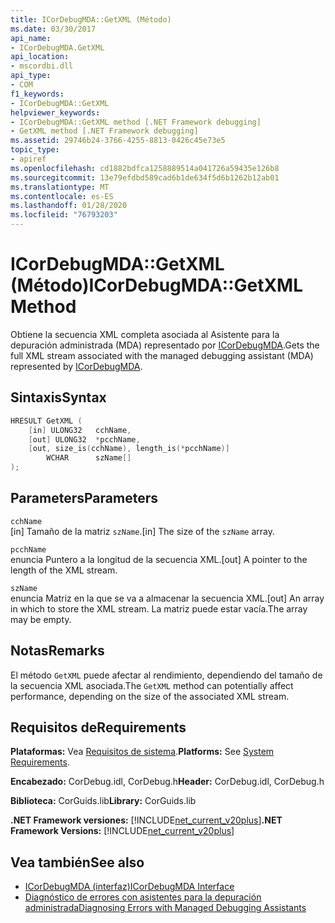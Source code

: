 ```yaml
---
title: ICorDebugMDA::GetXML (Método)
ms.date: 03/30/2017
api_name:
- ICorDebugMDA.GetXML
api_location:
- mscordbi.dll
api_type:
- COM
f1_keywords:
- ICorDebugMDA::GetXML
helpviewer_keywords:
- ICorDebugMDA::GetXML method [.NET Framework debugging]
- GetXML method [.NET Framework debugging]
ms.assetid: 29746b24-3766-4255-8813-0426c45e73e5
topic_type:
- apiref
ms.openlocfilehash: cd1882bdfca1258889514a041726a59435e126b8
ms.sourcegitcommit: 13e79efdbd589cad6b1de634f5d6b1262b12ab01
ms.translationtype: MT
ms.contentlocale: es-ES
ms.lasthandoff: 01/28/2020
ms.locfileid: "76793203"
---
```

# <a name="icordebugmdagetxml-method"></a><span data-ttu-id="544de-102">ICorDebugMDA::GetXML (Método)</span><span class="sxs-lookup"><span data-stu-id="544de-102">ICorDebugMDA::GetXML Method</span></span>
<span data-ttu-id="544de-103">Obtiene la secuencia XML completa asociada al Asistente para la depuración administrada (MDA) representado por [ICorDebugMDA](icordebugmda-interface.md).</span><span class="sxs-lookup"><span data-stu-id="544de-103">Gets the full XML stream associated with the managed debugging assistant (MDA) represented by [ICorDebugMDA](icordebugmda-interface.md).</span></span>  
  
## <a name="syntax"></a><span data-ttu-id="544de-104">Sintaxis</span><span class="sxs-lookup"><span data-stu-id="544de-104">Syntax</span></span>  
  
```cpp  
HRESULT GetXML (  
    [in] ULONG32   cchName,  
    [out] ULONG32  *pcchName,  
    [out, size_is(cchName), length_is(*pcchName)]  
        WCHAR      szName[]  
);  
```  
  
## <a name="parameters"></a><span data-ttu-id="544de-105">Parameters</span><span class="sxs-lookup"><span data-stu-id="544de-105">Parameters</span></span>  
 `cchName`  
 <span data-ttu-id="544de-106">[in] Tamaño de la matriz `szName`.</span><span class="sxs-lookup"><span data-stu-id="544de-106">[in] The size of the `szName` array.</span></span>  
  
 `pcchName`  
 <span data-ttu-id="544de-107">enuncia Puntero a la longitud de la secuencia XML.</span><span class="sxs-lookup"><span data-stu-id="544de-107">[out] A pointer to the length of the XML stream.</span></span>  
  
 `szName`  
 <span data-ttu-id="544de-108">enuncia Matriz en la que se va a almacenar la secuencia XML.</span><span class="sxs-lookup"><span data-stu-id="544de-108">[out] An array in which to store the XML stream.</span></span> <span data-ttu-id="544de-109">La matriz puede estar vacía.</span><span class="sxs-lookup"><span data-stu-id="544de-109">The array may be empty.</span></span>  
  
## <a name="remarks"></a><span data-ttu-id="544de-110">Notas</span><span class="sxs-lookup"><span data-stu-id="544de-110">Remarks</span></span>  
 <span data-ttu-id="544de-111">El método `GetXML` puede afectar al rendimiento, dependiendo del tamaño de la secuencia XML asociada.</span><span class="sxs-lookup"><span data-stu-id="544de-111">The `GetXML` method can potentially affect performance, depending on the size of the associated XML stream.</span></span>  
  
## <a name="requirements"></a><span data-ttu-id="544de-112">Requisitos de</span><span class="sxs-lookup"><span data-stu-id="544de-112">Requirements</span></span>  
 <span data-ttu-id="544de-113">**Plataformas:** Vea [Requisitos de sistema](../../../../docs/framework/get-started/system-requirements.md).</span><span class="sxs-lookup"><span data-stu-id="544de-113">**Platforms:** See [System Requirements](../../../../docs/framework/get-started/system-requirements.md).</span></span>  
  
 <span data-ttu-id="544de-114">**Encabezado:** CorDebug.idl, CorDebug.h</span><span class="sxs-lookup"><span data-stu-id="544de-114">**Header:** CorDebug.idl, CorDebug.h</span></span>  
  
 <span data-ttu-id="544de-115">**Biblioteca:** CorGuids.lib</span><span class="sxs-lookup"><span data-stu-id="544de-115">**Library:** CorGuids.lib</span></span>  
  
 <span data-ttu-id="544de-116">**.NET Framework versiones:** [!INCLUDE[net_current_v20plus](../../../../includes/net-current-v20plus-md.md)]</span><span class="sxs-lookup"><span data-stu-id="544de-116">**.NET Framework Versions:** [!INCLUDE[net_current_v20plus](../../../../includes/net-current-v20plus-md.md)]</span></span>  
  
## <a name="see-also"></a><span data-ttu-id="544de-117">Vea también</span><span class="sxs-lookup"><span data-stu-id="544de-117">See also</span></span>

- [<span data-ttu-id="544de-118">ICorDebugMDA (interfaz)</span><span class="sxs-lookup"><span data-stu-id="544de-118">ICorDebugMDA Interface</span></span>](icordebugmda-interface.md)
- [<span data-ttu-id="544de-119">Diagnóstico de errores con asistentes para la depuración administrada</span><span class="sxs-lookup"><span data-stu-id="544de-119">Diagnosing Errors with Managed Debugging Assistants</span></span>](../../../../docs/framework/debug-trace-profile/diagnosing-errors-with-managed-debugging-assistants.md)
